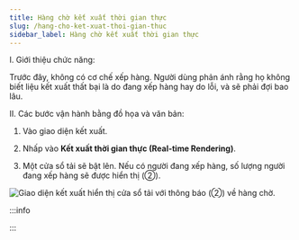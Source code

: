 ```yaml
---
title: Hàng chờ kết xuất thời gian thực
slug: /hang-cho-ket-xuat-thoi-gian-thuc
sidebar_label: Hàng chờ kết xuất thời gian thực
---
```


I. Giới thiệu chức năng:

Trước đây, không có cơ chế xếp hàng. Người dùng phản ánh rằng họ không biết liệu kết xuất thất bại là do đang xếp hàng hay do lỗi, và sẽ phải đợi bao lâu.

II. Các bước vận hành bằng đồ họa và văn bản:

1. Vào giao diện kết xuất.

2. Nhấp vào **Kết xuất thời gian thực (Real-time Rendering)**.

3. Một cửa sổ tải sẽ bật lên. Nếu có người đang xếp hàng, số lượng người đang xếp hàng sẽ được hiển thị (②).

![Giao diện kết xuất hiển thị cửa sổ tải với thông báo (②) về hàng chờ.](https://storage.googleapis.com/jegavn_kb/images/c5adca86-6170-4e55-a60b-9415e8f4be00.png)

:::info

:::
